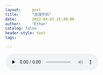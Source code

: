 ```yaml
---
layout:     post
title:      "浪漫手机"
date:       2022-04-01 15:40:00
author:     "Ethan"
catalog: false
header-style: text
tags:

---
```

<audio id="audio" controls="" preload="none">
      <source id="mp3" src="/_posts/SunnySideUp.mp3">
      </audio>